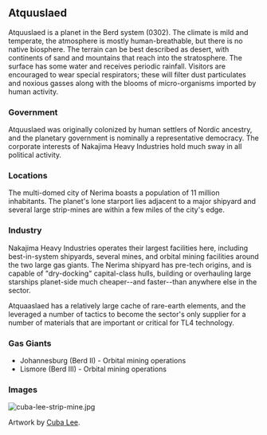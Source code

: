 ## Atquuslaed

Atquuslaed is a planet in the Berd system (0302). The climate is mild and temperate, the atmosphere is mostly human-breathable, but there is no native biosphere. The terrain can be best described as desert, with continents of sand and mountains that reach into the stratosphere. The surface has some water and receives periodic rainfall. Visitors are encouraged to wear special respirators; these will filter dust particulates and noxious gasses along with the blooms of micro-organisms imported by human activity.

### Government

Atquuslaed was originally colonized by human settlers of Nordic ancestry, and the planetary government is nominally a representative democracy. The corporate interests of Nakajima Heavy Industries hold much sway in all political activity.

### Locations

The multi-domed city of Nerima boasts a population of 11 million inhabitants. The planet's lone starport lies adjacent to a major shipyard and several large strip-mines are within a few miles of the city's edge.

### Industry

Nakajima Heavy Industries operates their largest facilities here, including best-in-system shipyards, several mines, and orbital mining facilities around the two large gas giants. The Nerima shipyard has pre-tech origins, and is capable of "dry-docking" capital-class hulls, building or overhauling large starships planet-side much cheaper--and faster--than anywhere else in the sector.

Atquaaslaed has a relatively large cache of rare-earth elements, and the  leveraged a number of tactics to become the sector's only supplier for a number of materials that are important or critical for TL4 technology.

### Gas Giants

* Johannesburg (Berd II) - Orbital mining operations
* Lismore (Berd III) - Orbital mining operations

### Images

![cuba-lee-strip-mine.jpg](https://worknate.github.io/galactic-encyclopedia/assets/cuba-lee-strip-mine.jpg)

Artwork by [Cuba Lee](https://www.artstation.com/cubalee).

